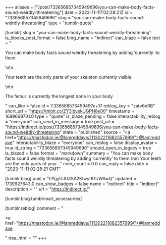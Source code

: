 +++
aliases = ["/post/733656857345949696/you-can-make-body-facts-sound-weirdly-threatening"]
date = 2023-11-11T02:28:21Z
id = "733656857345949696"
slug = "you-can-make-body-facts-sound-weirdly-threatening"
type = "tumblr-quote"

[tumblr]
slug = "you-can-make-body-facts-sound-weirdly-threatening"
is_blocks_post_format = false
blog_name = "indirect"
can_blaze = false
text = "<p>You can make body facts sound weirdly threatening by adding &lsquo;currently&rsquo; to them.</p>\n\n<p>Your teeth are the only parts of your skeleton currently visible</p>\n\n<p>The femur is currently the longest bone in your body</p>"
can_like = false
id = 7.336568573459497e+17
reblog_key = "zatv6eRB"
short_url = "https://tmblr.co/ZY3jbyekUGPH8e00"
timestamp = 1699669701.0
type = "quote"
is_blaze_pending = false
interactability_reblog = "everyone"
can_send_in_message = true
post_url = "https://indirect.io/post/733656857345949696/you-can-make-body-facts-sound-weirdly-threatening"
state = "published"
source = "<a href=\"https://mastodon.ie/@Iamreddave/111302211882357999\">@Iamreddave</a>"
interactability_blaze = "everyone"
can_reblog = false
display_avatar = true
id_string = "733656857345949696"
should_open_in_legacy = true
is_blazed = false
format = "markdown"
summary = "You can make body facts sound weirdly threatening by adding ‘currently’ to them.\n\n Your teeth are the only parts of your..."
note_count = 0.0
can_reply = false
date = "2023-11-11 02:28:21 GMT"

[tumblr.blog]
uuid = "t:PgyUJU3SA2Klwyt81UWAwQ"
updated = 1739927643.0
can_show_badges = false
name = "indirect"
title = "indirect"
description = ""
url = "https://indirect.io/"

[tumblr.blog.tumblrmart_accessories]

[tumblr.reblog]
comment = "<p><a href=\"https://mastodon.ie/@Iamreddave/111302211882357999\">@Iamreddave</a></p>"
tree_html = ""
+++
